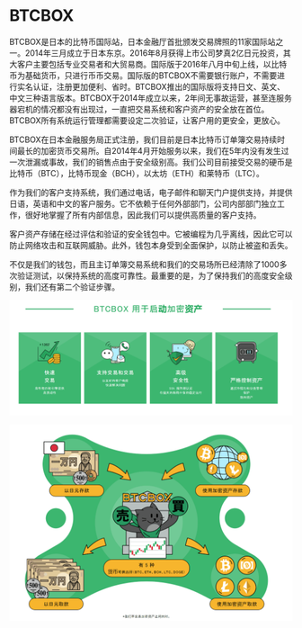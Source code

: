 # 

# BTCBOX

BTCBOX是日本的比特币国际站，日本金融厅首批颁发交易牌照的11家国际站之一。2014年三月成立于日本东京。2016年8月获得上市公司梦真2亿日元投资，其大客户主要包括专业交易者和大贸易商。国际版于2016年八月中旬上线，以比特币为基础货币，只进行币币交易。国际版的BTCBOX不需要银行账户，不需要进行实名认证，注册更加便利、省时。BTCBOX推出的国际版将支持日文、英文、中文三种语言版本。BTCBOX于2014年成立以来，2年间无事故运营，甚至连服务器宕机的情况都没有出现过，一直把交易系统和客户资产的安全放在首位。BTCBOX所有系统运行管理都需要设定二次验证，让客户用的更安全，更放心。

BTCBOX在日本金融服务局正式注册，我们目前是日本比特币订单簿交易持续时间最长的加密货币交易所。自2014年4月开始服务以来，我们在5年内没有发生过一次泄漏或事故，我们的销售点由于安全级别高。我们公司目前接受交易的硬币是比特币（BTC），比特币现金（BCH），以太坊（ETH）和莱特币（LTC）。

作为我们的客户支持系统，我们通过电话，电子邮件和聊天门户提供支持，并提供日语，英语和中文的客户服务。它不依赖于任何外部部门，公司内部部门独立工作，很好地掌握了所有内部信息，因此我们可以提供高质量的客户支持。

客户资产存储在经过评估和验证的安全钱包中。它被编程为几乎离线，因此它可以防止网络攻击和互联网威胁。此外，钱包本身受到全面保护，以防止被盗和丢失。

不仅是我们的钱包，而且主订单簿交易系统和我们的交易场所已经清除了1000多次验证测试，以保持系统的高度可靠性。最重要的是，为了保持我们的高度安全级别，我们还有第二个验证步骤。

![image-20220719114659032](image-20220719114659032.png)

![image-20220719114753297](image-20220719114753297.png)

